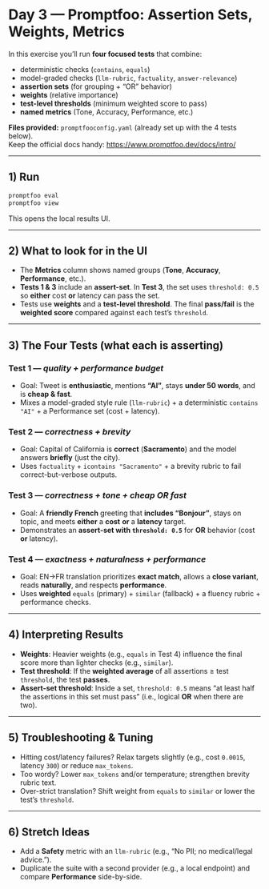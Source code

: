 # Day 3 — Promptfoo: Assertion Sets, Weights, Metrics

In this exercise you’ll run **four focused tests** that combine:
- deterministic checks (`contains`, `equals`)
- model-graded checks (`llm-rubric`, `factuality`, `answer-relevance`)
- **assertion sets** (for grouping + “OR” behavior)
- **weights** (relative importance)
- **test-level thresholds** (minimum weighted score to pass)
- **named metrics** (Tone, Accuracy, Performance, etc.)

**Files provided:** `promptfooconfig.yaml` (already set up with the 4 tests below).  
Keep the official docs handy: https://www.promptfoo.dev/docs/intro/

---


## 1) Run

```bash
promptfoo eval
promptfoo view
```
This opens the local results UI.

---

## 2) What to look for in the UI

- The **Metrics** column shows named groups (**Tone**, **Accuracy**, **Performance**, etc.).
- **Tests 1 & 3** include an **assert-set**. In **Test 3**, the set uses `threshold: 0.5` so **either** cost **or** latency can pass the set.
- Tests use **weights** and a **test-level threshold**. The final **pass/fail** is the **weighted score** compared against each test’s `threshold`.

---

## 3) The Four Tests (what each is asserting)

### Test 1 — *quality + performance budget*
- Goal: Tweet is **enthusiastic**, mentions **“AI”**, stays **under 50 words**, and is **cheap & fast**.
- Mixes a model-graded style rule (`llm-rubric`) + a deterministic `contains "AI"` + a Performance set (cost + latency).

### Test 2 — *correctness + brevity*
- Goal: Capital of California is **correct** (**Sacramento**) and the model answers **briefly** (just the city).
- Uses `factuality` + `icontains "Sacramento"` + a brevity rubric to fail correct-but-verbose outputs.

### Test 3 — *correctness + tone + cheap OR fast*
- Goal: A **friendly French** greeting that **includes “Bonjour”**, stays on topic, and meets **either** a **cost** **or** a **latency** target.
- Demonstrates an **assert-set with `threshold: 0.5`** for **OR** behavior (cost **or** latency).

### Test 4 — *exactness + naturalness + performance*
- Goal: EN→FR translation prioritizes **exact match**, allows a **close variant**, reads **naturally**, and respects **performance**.
- Uses **weighted** `equals` (primary) + `similar` (fallback) + a fluency rubric + performance checks.

---

## 4) Interpreting Results

- **Weights**: Heavier weights (e.g., `equals` in Test 4) influence the final score more than lighter checks (e.g., `similar`).
- **Test threshold**: If the **weighted average** of all assertions ≥ test `threshold`, the test **passes**.
- **Assert-set threshold**: Inside a set, `threshold: 0.5` means “at least half the assertions in this set must pass” (i.e., logical **OR** when there are two).

---

## 5) Troubleshooting & Tuning

- Hitting cost/latency failures? Relax targets slightly (e.g., cost `0.0015`, latency `300`) or reduce `max_tokens`.
- Too wordy? Lower `max_tokens` and/or temperature; strengthen brevity rubric text.
- Over-strict translation? Shift weight from `equals` to `similar` or lower the test’s `threshold`.

---

## 6) Stretch Ideas

- Add a **Safety** metric with an `llm-rubric` (e.g., “No PII; no medical/legal advice.”).
- Duplicate the suite with a second provider (e.g., a local endpoint) and compare **Performance** side-by-side.
